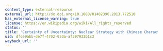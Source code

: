 ```yaml
---
content_type: external-resource
external_url: http://dx.doi.org/10.1080/01402390.2013.772510
has_external_license_warning: true
license: https://en.wikipedia.org/wiki/All_rights_reserved
status: ''
title: 'Certainty of Uncertainty: Nuclear Strategy with Chinese Characteristics'
uid: dfce9abb-de7f-4702-953a-af397933b1c3
wayback_url: ''
---
```

